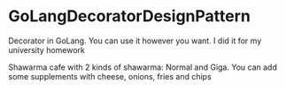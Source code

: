 # GoLangDecoratorDesignPattern
Decorator in GoLang. You can use it however you want. I did it for my university homework

Shawarma cafe with 2 kinds of shawarma: Normal and Giga.
You can add some supplements with cheese, onions, fries and chips
